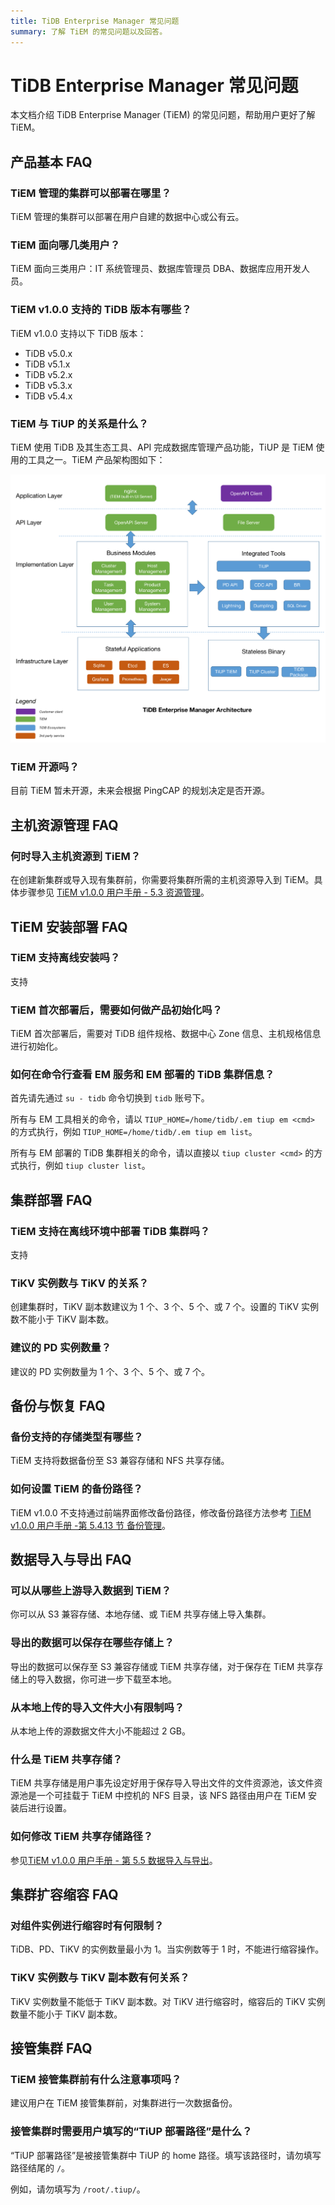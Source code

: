 ```yaml
---
title: TiDB Enterprise Manager 常见问题
summary: 了解 TiEM 的常见问题以及回答。
---
```


# TiDB Enterprise Manager 常见问题

本文档介绍 TiDB Enterprise Manager (TiEM) 的常见问题，帮助用户更好了解 TiEM。

## 产品基本 FAQ

### TiEM 管理的集群可以部署在哪里？

TiEM 管理的集群可以部署在用户自建的数据中心或公有云。

### TiEM 面向哪几类用户？

TiEM 面向三类用户：IT 系统管理员、数据库管理员 DBA、数据库应用开发人员。

### TiEM v1.0.0 支持的 TiDB 版本有哪些？

TiEM v1.0.0 支持以下 TiDB 版本：

- TiDB v5.0.x
- TiDB v5.1.x
- TiDB v5.2.x
- TiDB v5.3.x
- TiDB v5.4.x

### TiEM 与 TiUP 的关系是什么？

TiEM 使用 TiDB 及其生态工具、API 完成数据库管理产品功能，TiUP 是 TiEM 使用的工具之一。TiEM 产品架构图如下：

![TiEM 架构图](/media/tiem/tiem-architecture.png)

### TiEM 开源吗？

目前 TiEM 暂未开源，未来会根据 PingCAP 的规划决定是否开源。

## 主机资源管理 FAQ

### 何时导入主机资源到 TiEM？

在创建新集群或导入现有集群前，你需要将集群所需的主机资源导入到 TiEM。具体步骤参见 [TiEM v1.0.0 用户手册 - 5.3 资源管理](/tiem/tiem-resource-management.md)。

## TiEM 安装部署 FAQ

### TiEM 支持离线安装吗？

支持

### TiEM 首次部署后，需要如何做产品初始化吗？

TiEM 首次部署后，需要对 TiDB 组件规格、数据中心 Zone 信息、主机规格信息进行初始化。

### 如何在命令行查看 EM 服务和 EM 部署的 TiDB 集群信息？

首先请先通过 `su - tidb` 命令切换到 `tidb` 账号下。

所有与 EM 工具相关的命令，请以 `TIUP_HOME=/home/tidb/.em tiup em <cmd>` 的方式执行，例如 `TIUP_HOME=/home/tidb/.em tiup em list`。

所有与 EM 部署的 TiDB 集群相关的命令，请以直接以 `tiup cluster <cmd>` 的方式执行，例如 `tiup cluster list`。

## 集群部署 FAQ

### TiEM 支持在离线环境中部署 TiDB 集群吗？

支持

### TiKV 实例数与 TiKV 的关系？

创建集群时，TiKV 副本数建议为 1 个、3 个、5 个、或 7 个。设置的 TiKV 实例数不能小于 TiKV  副本数。

### 建议的 PD 实例数量？

建议的 PD 实例数量为 1 个、3 个、5 个、或 7 个。

## 备份与恢复 FAQ

### 备份支持的存储类型有哪些？

TiEM 支持将数据备份至 S3 兼容存储和 NFS 共享存储。

### 如何设置 TiEM 的备份路径？

TiEM v1.0.0 不支持通过前端界面修改备份路径，修改备份路径方法参考 [TiEM v1.0.0 用户手册 -第 5.4.13 节 备份管理](/tiem/tiem-cluster-management.md)。

## 数据导入与导出 FAQ

### 可以从哪些上游导入数据到 TiEM？

你可以从 S3 兼容存储、本地存储、或 TiEM 共享存储上导入集群。

### 导出的数据可以保存在哪些存储上？

导出的数据可以保存至 S3 兼容存储或 TiEM 共享存储，对于保存在 TiEM 共享存储上的导入数据，你可进一步下载至本地。

### 从本地上传的导入文件大小有限制吗？

从本地上传的源数据文件大小不能超过 2 GB。

### 什么是 TiEM 共享存储？

TiEM 共享存储是用户事先设定好用于保存导入导出文件的文件资源池，该文件资源池是一个可挂载于 TiEM 中控机的 NFS 目录，该 NFS 路径由用户在 TiEM 安装后进行设置。

### 如何修改 TiEM 共享存储路径？

参见[TiEM v1.0.0 用户手册 - 第 5.5 数据导入与导出](/tiem/tiem-data-import-and-export.md)。

## 集群扩容缩容 FAQ

### 对组件实例进行缩容时有何限制？

TiDB、PD、TiKV 的实例数量最小为 1。当实例数等于 1 时，不能进行缩容操作。

### TiKV 实例数与 TiKV 副本数有何关系？

TiKV 实例数量不能低于 TiKV 副本数。对 TiKV 进行缩容时，缩容后的 TiKV 实例数量不能小于 TiKV 副本数。

## 接管集群 FAQ

### TiEM 接管集群前有什么注意事项吗？

建议用户在 TiEM 接管集群前，对集群进行一次数据备份。

### 接管集群时需要用户填写的“TiUP 部署路径”是什么？

“TiUP 部署路径”是被接管集群中 TiUP 的 home 路径。填写该路径时，请勿填写路径结尾的 `/`。

例如，请勿填写为 `/root/.tiup/`。
